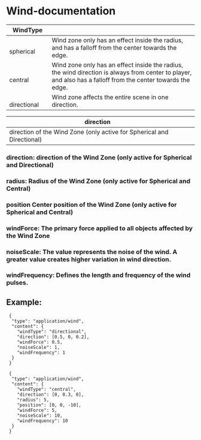 # Wind-documentation

| WindType  |  |
| ------------- | ------------- |
| &emsp;&emsp;&emsp;&emsp;spherical  | Wind zone only has an effect inside the radius, and has a falloff from the center towards the edge.  |
| &emsp;&emsp;&emsp;&emsp;central  | Wind zone only has an effect inside the radius, the wind direction is always from center to player, and also has a falloff from the center towards the edge.  |
| &emsp;&emsp;&emsp;&emsp;directional  | Wind zone affects the entire scene in one direction.  |


| direction  |  |
| ------------- | ------------- |
| direction of the Wind Zone (only active for Spherical and Directional)|
### direction: direction of the Wind Zone (only active for Spherical and Directional)
### radius: Radius of the Wind Zone (only active for Spherical and Central)
### position Center position of the Wind Zone (only active for Spherical and Central)
### windForce: The primary force applied to all objects affected by the Wind Zone
### noiseScale: The value represents the noise of the wind. A greater value creates higher variation in wind direction.
### windFrequency: Defines the length and frequency of the wind pulses.


## Example:


     {
      "type": "application/wind",
      "content": {
        "windType": "directional",
        "direction": [0.5, 0, 0.2],
        "windForce": 0.5,
        "noiseScale": 1,
        "windFrequency": 1
      }
     }
      
     {
      "type": "application/wind",      
      "content": {      
        "windType": "central",        
        "direction": [0, 0.3, 0],        
        "radius": 5,        
        "position": [0, 0, -10],       
        "windForce": 5,      
        "noiseScale": 10,      
        "windFrequency": 10  
      }
     }
      
